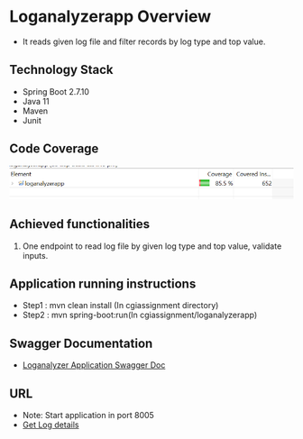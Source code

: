 # Loganalyzerapp Overview
- It reads given log file and filter records by log type and top value.

## Technology Stack
- Spring Boot 2.7.10
- Java 11
- Maven
- Junit 

## Code Coverage
![Code Coverage](images/codecoverage.png)

## Achieved functionalities

1. One endpoint to read log file by given log type and top value, validate inputs.

## Application running instructions
- Step1 : mvn clean install (In cgiassignment directory)
- Step2 : mvn spring-boot:run(In cgiassignment/loganalyzerapp)

## Swagger Documentation
- [Loganalyzer Application Swagger Doc](http://localhost:8005/swagger-ui.html)

## URL
- Note: Start application in port 8005
- [Get Log details](http://localhost:8005/logging?logType=ERROR&top=3)
